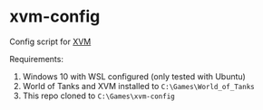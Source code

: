 # xvm-config

Config script for [XVM](modxvm.com/en/)

Requirements:
1. Windows 10 with WSL configured (only tested with Ubuntu)
2. World of Tanks and XVM installed to `C:\Games\World_of_Tanks`
3. This repo cloned to `C:\Games\xvm-config`
